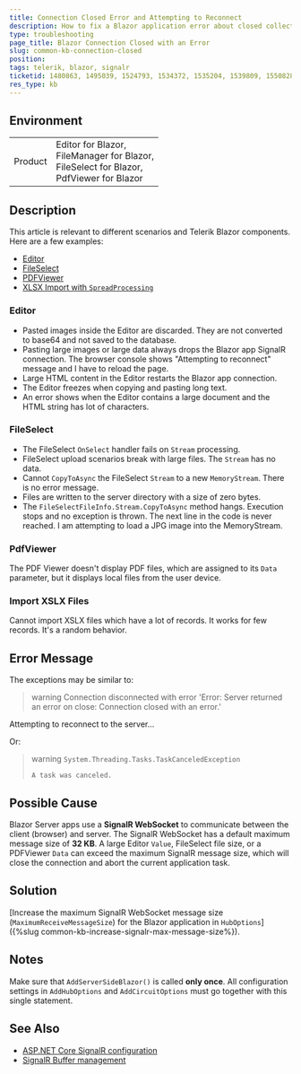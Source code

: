 ```yaml
---
title: Connection Closed Error and Attempting to Reconnect
description: How to fix a Blazor application error about closed collection, which occurs when pasting large images into the Editor, or uploading large files in the FileSelect.
type: troubleshooting
page_title: Blazor Connection Closed with an Error
slug: common-kb-connection-closed
position: 
tags: telerik, blazor, signalr
ticketid: 1480863, 1495039, 1524793, 1534372, 1535204, 1539809, 1550828, 1551288, 1551857, 1552427, 1555847, 1556196, 1557177, 1559614, 1568863, 1571806, 1571934, 1577980, 1579764, 1587204
res_type: kb
---
```


## Environment

<table>
    <tbody>
        <tr>
            <td>Product</td>
            <td>
                Editor for Blazor, <br />
                FileManager for Blazor, <br />
                FileSelect for Blazor, <br />
                PdfViewer for Blazor
            </td>
        </tr>
    </tbody>
</table>

## Description

This article is relevant to different scenarios and Telerik Blazor components. Here are a few examples:

* [Editor](#editor)
* [FileSelect](#fileselect)
* [PDFViewer](#pdfviewer)
* [XLSX Import with `SpreadProcessing`](#import-xslx-files)

### Editor

* Pasted images inside the Editor are discarded. They are not converted to base64 and not saved to the database.
* Pasting large images or large data always drops the Blazor app SignalR connection. The browser console shows "Attempting to reconnect" message and I have to reload the page.
* Large HTML content in the Editor restarts the Blazor app connection.
* The Editor freezes when copying and pasting long text.
* An error shows when the Editor contains a large document and the HTML string has lot of characters.

### FileSelect

* The FileSelect `OnSelect` handler fails on `Stream` processing.
* FileSelect upload scenarios break with large files. The `Stream` has no data.
* Cannot `CopyToAsync` the FileSelect `Stream` to a new `MemoryStream`. There is no error message.
* Files are written to the server directory with a size of zero bytes.
* The `FileSelectFileInfo.Stream.CopyToAsync` method hangs. Execution stops and no exception is thrown. The next line in the code is never reached. I am attempting to load a JPG image into the MemoryStream.

### PdfViewer

The PDF Viewer doesn't display PDF files, which are assigned to its `Data` parameter, but it displays local files from the user device.

### Import XSLX Files

Cannot import XSLX files which have a lot of records. It works for few records. It's a random behavior.

## Error Message

The exceptions may be similar to:

>warning Connection disconnected with error 'Error: Server returned an error on close: Connection closed with an error.'
>
Attempting to reconnect to the server...

Or:

>warning `System.Threading.Tasks.TaskCanceledException`
>
> `A task was canceled.`

## Possible Cause

Blazor Server apps use a **SignalR WebSocket** to communicate between the client (browser) and server. The SignalR WebSocket has a default maximum message size of **32 KB**. A large Editor `Value`, FileSelect file size, or a PDFViewer `Data` can exceed the maximum SignalR message size, which will close the connection and abort the current application task.

## Solution

[Increase the maximum SignalR WebSocket message size (`MaximumReceiveMessageSize`) for the Blazor application in `HubOptions`]({%slug common-kb-increase-signalr-max-message-size%}).

## Notes

Make sure that `AddServerSideBlazor()` is called **only once**. All configuration settings in `AddHubOptions` and `AddCircuitOptions` must go together with this single statement.

## See Also

* [ASP.NET Core SignalR configuration](https://learn.microsoft.com/en-us/aspnet/core/signalr/configuration)
* [SignalR Buffer management](https://learn.microsoft.com/en-us/aspnet/core/signalr/security?view=aspnetcore-7.0#buffer-management)
